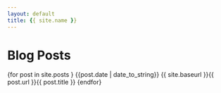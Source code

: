 ```yaml
---
layout: default
title: {{ site.name }}
---
```


# [](#header-1)Blog Posts

{for post in site.posts }
{{post.date | date_to_string}} 
{{ site.baseurl }}{{ post.url }}{{ post.title }}
{endfor}


